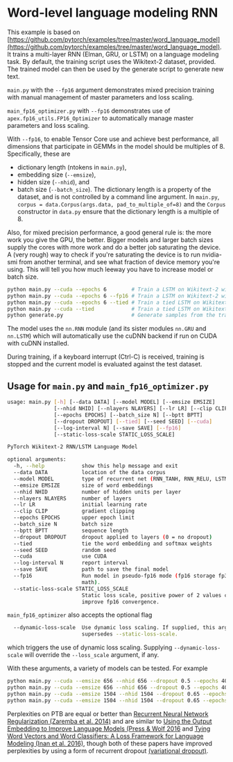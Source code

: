 # Word-level language modeling RNN

This example is based on [https://github.com/pytorch/examples/tree/master/word_language_model](https://github.com/pytorch/examples/tree/master/word_language_model).
It trains a multi-layer RNN (Elman, GRU, or LSTM) on a language modeling task.
By default, the training script uses the Wikitext-2 dataset, provided.
The trained model can then be used by the generate script to generate new text.

`main.py` with the `--fp16` argument demonstrates mixed precision training with manual management of master parameters and loss scaling.

`main_fp16_optimizer.py` with `--fp16` demonstrates use of `apex.fp16_utils.FP16_Optimizer` to automatically manage master parameters and loss scaling.

With `--fp16`, to enable Tensor Core use and achieve best performance, all dimensions that participate in GEMMs in the model should be multiples of 8.  Specifically, these are
* dictionary length (ntokens in `main.py`),
* embedding size (`--emsize`),
* hidden size (`--nhid`), and
* batch size (`--batch_size`).
The dictionary length is a property of the dataset, and is not controlled by a command line argument. In `main.py`, `corpus = data.Corpus(args.data, pad_to_multiple_of=8)` and the `Corpus` constructor in
`data.py` ensure that the dictionary length is a multiple of 8.

Also, for mixed precision performance, a good general rule is: the more work you give the GPU, the better.  Bigger models and larger batch sizes supply the cores with more work and do a better job saturating the device.  A (very rough) way to check if you're saturating the device is to run nvidia-smi from another terminal, and see what fraction of device memory you're using.  This will tell you how much leeway you have to increase model or batch size.

```bash
python main.py --cuda --epochs 6        # Train a LSTM on Wikitext-2 with CUDA
python main.py --cuda --epochs 6 --fp16 # Train a LSTM on Wikitext-2 with CUDA and mixed precision
python main.py --cuda --epochs 6 --tied # Train a tied LSTM on Wikitext-2 with CUDA
python main.py --cuda --tied            # Train a tied LSTM on Wikitext-2 with CUDA for 40 epochs
python generate.py                      # Generate samples from the trained LSTM model.
```

The model uses the `nn.RNN` module (and its sister modules `nn.GRU` and `nn.LSTM`)
which will automatically use the cuDNN backend if run on CUDA with cuDNN installed.

During training, if a keyboard interrupt (Ctrl-C) is received,
training is stopped and the current model is evaluated against the test dataset.

## Usage for `main.py` and `main_fp16_optimizer.py`

```bash
usage: main.py [-h] [--data DATA] [--model MODEL] [--emsize EMSIZE]
               [--nhid NHID] [--nlayers NLAYERS] [--lr LR] [--clip CLIP]
               [--epochs EPOCHS] [--batch_size N] [--bptt BPTT]
               [--dropout DROPOUT] [--tied] [--seed SEED] [--cuda]
               [--log-interval N] [--save SAVE] [--fp16]
               [--static-loss-scale STATIC_LOSS_SCALE]

PyTorch Wikitext-2 RNN/LSTM Language Model

optional arguments:
  -h, --help            show this help message and exit
  --data DATA           location of the data corpus
  --model MODEL         type of recurrent net (RNN_TANH, RNN_RELU, LSTM, GRU)
  --emsize EMSIZE       size of word embeddings
  --nhid NHID           number of hidden units per layer
  --nlayers NLAYERS     number of layers
  --lr LR               initial learning rate
  --clip CLIP           gradient clipping
  --epochs EPOCHS       upper epoch limit
  --batch_size N        batch size
  --bptt BPTT           sequence length
  --dropout DROPOUT     dropout applied to layers (0 = no dropout)
  --tied                tie the word embedding and softmax weights
  --seed SEED           random seed
  --cuda                use CUDA
  --log-interval N      report interval
  --save SAVE           path to save the final model
  --fp16                Run model in pseudo-fp16 mode (fp16 storage fp32
                        math).
  --static-loss-scale STATIC_LOSS_SCALE
                        Static loss scale, positive power of 2 values can
                        improve fp16 convergence.

```

`main_fp16_optimizer` also accepts the optional flag
```bash
  --dynamic-loss-scale  Use dynamic loss scaling. If supplied, this argument
                        supersedes --static-loss-scale.
```
which triggers the use of dynamic loss scaling.  Supplying `--dynamic-loss-scale` will override the `--loss_scale` argument, if any.

With these arguments, a variety of models can be tested.  For example

```bash
python main.py --cuda --emsize 656 --nhid 656 --dropout 0.5 --epochs 40
python main.py --cuda --emsize 656 --nhid 656 --dropout 0.5 --epochs 40 --tied
python main.py --cuda --emsize 1504 --nhid 1504 --dropout 0.65 --epochs 40
python main.py --cuda --emsize 1504 --nhid 1504 --dropout 0.65 --epochs 40 --tied
```

Perplexities on PTB are equal or better than
[Recurrent Neural Network Regularization (Zaremba et al. 2014)](https://arxiv.org/pdf/1409.2329.pdf)
and are similar to [Using the Output Embedding to Improve Language Models (Press & Wolf 2016](https://arxiv.org/abs/1608.05859) and [Tying Word Vectors and Word Classifiers: A Loss Framework for Language Modeling (Inan et al. 2016)](https://arxiv.org/pdf/1611.01462.pdf), though both of these papers have improved perplexities by using a form of recurrent dropout [(variational dropout)](http://papers.nips.cc/paper/6241-a-theoretically-grounded-application-of-dropout-in-recurrent-neural-networks).
